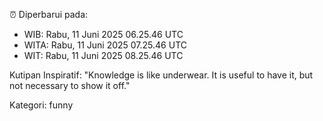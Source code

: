 ⏰ Diperbarui pada:
- WIB: Rabu, 11 Juni 2025 06.25.46 UTC
- WITA: Rabu, 11 Juni 2025 07.25.46 UTC
- WIT: Rabu, 11 Juni 2025 08.25.46 UTC

Kutipan Inspiratif:
"Knowledge is like underwear. It is useful to have it, but not necessary to show it off."


Kategori: funny

